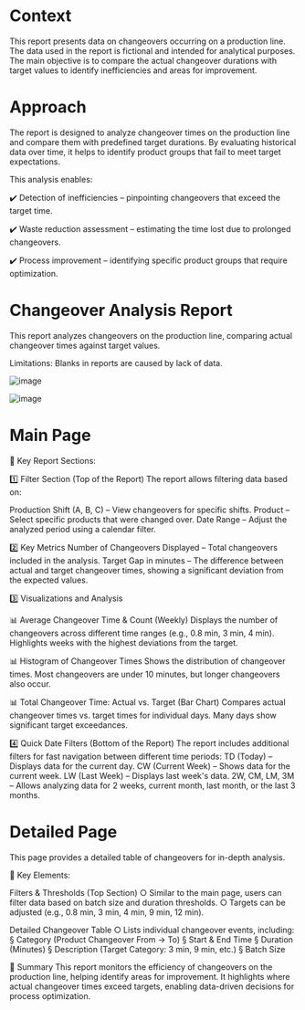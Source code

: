 # Context
This report presents data on changeovers occurring on a production line. The data used in the report is fictional and intended for analytical purposes. The main objective is to compare the actual changeover durations with target values to identify inefficiencies and areas for improvement.

# Approach
The report is designed to analyze changeover times on the production line and compare them with predefined target durations. By evaluating historical data over time, it helps to identify product groups that fail to meet target expectations.

This analysis enables:

✔️ Detection of inefficiencies – pinpointing changeovers that exceed the target time.

✔️ Waste reduction assessment – estimating the time lost due to prolonged changeovers.

✔️ Process improvement – identifying specific product groups that require optimization.

# Changeover Analysis Report
This report analyzes changeovers on the production line, comparing actual changeover times against target values.

Limitations: Blanks in reports are caused by lack of data.

![image](https://github.com/user-attachments/assets/3ee88295-d45b-445e-81ba-abc57e310f26)

![image](https://github.com/user-attachments/assets/bc888418-1f9c-4193-99e6-2e871cd46851)

 # Main Page
🔹 Key Report Sections:

1️⃣ Filter Section (Top of the Report)
The report allows filtering data based on:

Production Shift (A, B, C) – View changeovers for specific shifts.
Product – Select specific products that were changed over.
Date Range – Adjust the analyzed period using a calendar filter.

2️⃣ Key Metrics
Number of Changeovers Displayed – Total changeovers included in the analysis.
Target Gap in minutes – The difference between actual and target changeover times, showing a significant deviation from the expected values.

3️⃣ Visualizations and Analysis

📊 Average Changeover Time & Count (Weekly)
Displays the number of changeovers across different time ranges (e.g., 0.8 min, 3 min, 4 min).
Highlights weeks with the highest deviations from the target.

📊 Histogram of Changeover Times
Shows the distribution of changeover times.
Most changeovers are under 10 minutes, but longer changeovers also occur.

📊 Total Changeover Time: Actual vs. Target (Bar Chart)
Compares actual changeover times vs. target times for individual days.
Many days show significant target exceedances.

4️⃣ Quick Date Filters (Bottom of the Report)
The report includes additional filters for fast navigation between different time periods:
TD (Today) – Displays data for the current day.
CW (Current Week) – Shows data for the current week.
LW (Last Week) – Displays last week's data.
2W, CM, LM, 3M – Allows analyzing data for 2 weeks, current month, last month, or the last 3 months.

# Detailed Page

This page provides a detailed table of changeovers for in-depth analysis.

🔹 Key Elements:
	
Filters & Thresholds (Top Section)
		○ Similar to the main page, users can filter data based on batch size and duration thresholds.
		○ Targets can be adjusted (e.g., 0.8 min, 3 min, 4 min, 9 min, 12 min).

Detailed Changeover Table
		○ Lists individual changeover events, including:
			§ Category (Product Changeover From → To)
			§ Start & End Time
			§ Duration (Minutes)
			§ Description (Target Category: 3 min, 9 min, etc.)
      § Batch Size

📌 Summary
This report monitors the efficiency of changeovers on the production line, helping identify areas for improvement. It highlights where actual changeover times exceed targets, enabling data-driven decisions for process optimization.
